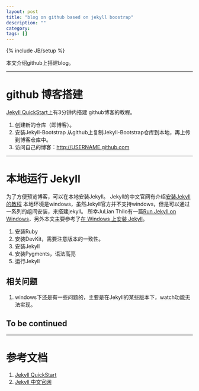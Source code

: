 ```yaml
---
layout: post
title: "blog on github based on jekyll boostrap"
description: ""
category: 
tags: []
---
```

{% include JB/setup %}

本文介绍github上搭建blog。

---
# github 博客搭建

[Jekyll QuickStart](http://jekyllbootstrap.com/usage/jekyll-quick-start.html)上有3分钟内搭建
github博客的教程。

1. 创建新的仓库（即博客）。
2. 安装Jekyll-Bootstrap
	从github上复制Jekyll-Bootstrap仓库到本地，再上传到博客仓库中。
3. 访问自己的博客：http://USERNAME.github.com

---
# 本地运行 Jekyll

为了方便预览博客，可以在本地安装Jekyll。
Jekyll的中文官网有介绍[安装Jekyll的教程](http://jekyllcn.com/docs/installation/)
本地环境是windows，虽然Jekyll官方并不支持windows，但是可以通过一系列的组间安装，来搭建jekyll。
所幸JuLian Thilo有一篇[Run Jekyll on Windows](http://jekyll-windows.juthilo.com/)，另外本文主要参考了[在 Windows 上安装 Jekyll](http://cn.yizeng.me/2013/05/10/setup-jekyll-on-windows/)。

1. 安装Ruby
2. 安装DevKit，需要注意版本的一致性。
3. 安装Jekyll
4. 安装Pygments，语法高亮
5. 运行Jekyll


## 相关问题
1. windows下还是有一些问题的，主要是在Jekyll的某些版本下，watch功能无法实现。


## To be continued







---

# 参考文档
1. [Jekyll QuickStart](http://jekyllbootstrap.com/usage/jekyll-quick-start.html)
2. [Jekyll 中文官网](http://jekyllcn.com/)
